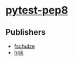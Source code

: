 # [pytest-pep8](https://pypi.org/project/pytest-pep8)



## Publishers
- [fschulze](https://pypi.org/user/fschulze)
- [hpk](https://pypi.org/user/hpk)

